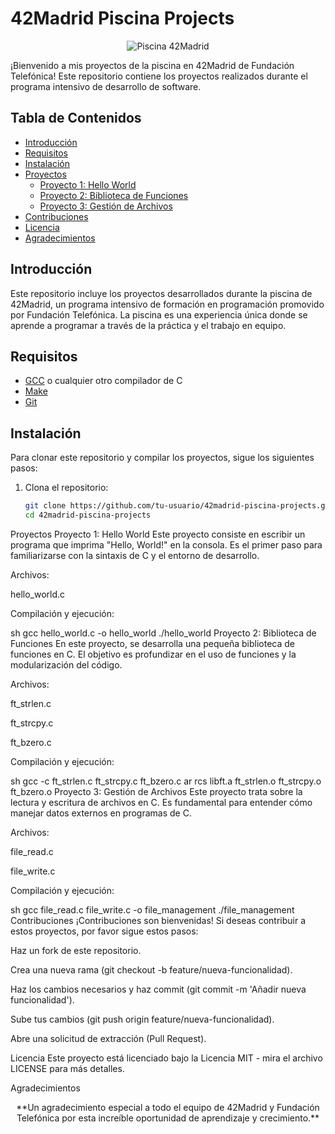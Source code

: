 # 42Madrid Piscina Projects

<p align="center">
  <img src="https://i.ibb.co/2t4TRNB/que-es.jpg" alt="Piscina 42Madrid">
</p>

¡Bienvenido a mis proyectos de la piscina en 42Madrid de Fundación Telefónica! Este repositorio contiene los proyectos realizados durante el programa intensivo de desarrollo de software.

## Tabla de Contenidos

- [Introducción](#introducción)
- [Requisitos](#requisitos)
- [Instalación](#instalación)
- [Proyectos](#proyectos)
  - [Proyecto 1: Hello World](#proyecto-1-hello-world)
  - [Proyecto 2: Biblioteca de Funciones](#proyecto-2-biblioteca-de-funciones)
  - [Proyecto 3: Gestión de Archivos](#proyecto-3-gestión-de-archivos)
- [Contribuciones](#contribuciones)
- [Licencia](#licencia)
- [Agradecimientos](#agradecimientos)

## Introducción

Este repositorio incluye los proyectos desarrollados durante la piscina de 42Madrid, un programa intensivo de formación en programación promovido por Fundación Telefónica. La piscina es una experiencia única donde se aprende a programar a través de la práctica y el trabajo en equipo.

## Requisitos

- [GCC](https://gcc.gnu.org/) o cualquier otro compilador de C
- [Make](https://www.gnu.org/software/make/)
- [Git](https://git-scm.com/)

## Instalación

Para clonar este repositorio y compilar los proyectos, sigue los siguientes pasos:

1. Clona el repositorio:
   ```sh
   git clone https://github.com/tu-usuario/42madrid-piscina-projects.git
   cd 42madrid-piscina-projects
Proyectos
Proyecto 1: Hello World
Este proyecto consiste en escribir un programa que imprima "Hello, World!" en la consola. Es el primer paso para familiarizarse con la sintaxis de C y el entorno de desarrollo.

Archivos:

hello_world.c

Compilación y ejecución:

sh
gcc hello_world.c -o hello_world
./hello_world
Proyecto 2: Biblioteca de Funciones
En este proyecto, se desarrolla una pequeña biblioteca de funciones en C. El objetivo es profundizar en el uso de funciones y la modularización del código.

Archivos:

ft_strlen.c

ft_strcpy.c

ft_bzero.c

Compilación y ejecución:

sh
gcc -c ft_strlen.c ft_strcpy.c ft_bzero.c
ar rcs libft.a ft_strlen.o ft_strcpy.o ft_bzero.o
Proyecto 3: Gestión de Archivos
Este proyecto trata sobre la lectura y escritura de archivos en C. Es fundamental para entender cómo manejar datos externos en programas de C.

Archivos:

file_read.c

file_write.c

Compilación y ejecución:

sh
gcc file_read.c file_write.c -o file_management
./file_management
Contribuciones
¡Contribuciones son bienvenidas! Si deseas contribuir a estos proyectos, por favor sigue estos pasos:

Haz un fork de este repositorio.

Crea una nueva rama (git checkout -b feature/nueva-funcionalidad).

Haz los cambios necesarios y haz commit (git commit -m 'Añadir nueva funcionalidad').

Sube tus cambios (git push origin feature/nueva-funcionalidad).

Abre una solicitud de extracción (Pull Request).

Licencia
Este proyecto está licenciado bajo la Licencia MIT - mira el archivo LICENSE para más detalles.

Agradecimientos
<p align="center"> **Un agradecimiento especial a todo el equipo de 42Madrid y Fundación Telefónica por esta increíble oportunidad de aprendizaje y crecimiento.**</p>
